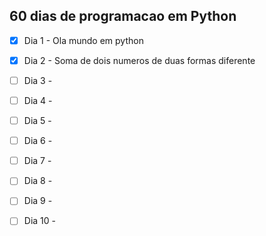 ## 60 dias de programacao em Python

- [x] Dia 1 - Ola mundo em python
- [x] Dia 2 - Soma de dois numeros de duas formas diferente
- [ ] Dia 3 -  
- [ ] Dia 4 -  
- [ ] Dia 5 -  
- [ ] Dia 6 -  
- [ ] Dia 7 -  
- [ ] Dia 8 -  
- [ ] Dia 9 -  
- [ ] Dia 10 -  

